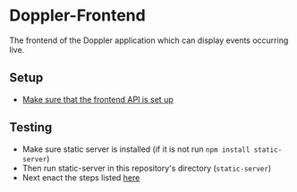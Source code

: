 # Doppler-Frontend
The frontend of the Doppler application which can display events occurring live.
## Setup
- [Make sure that the frontend API is set up](https://github.com/acstech/doppler-api#setup)
## Testing
- Make sure static server is installed (if it is not run `npm install static-server`)
- Then run static-server in this repository's directory (`static-server`)
- Next enact the steps listed [here](https://github.com/acstech/doppler-api#test)
